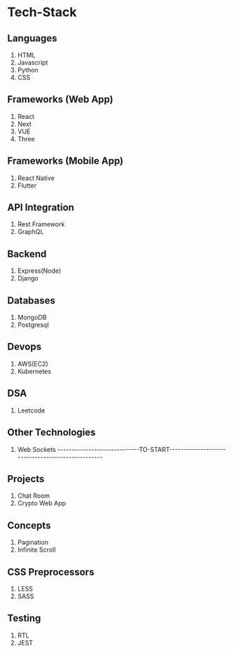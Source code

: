 # Tech-Stack

## Languages
<ol>
  <li> HTML</li>
  <li> Javascript</li>
  <li> Python</li>
  <li> CSS</li>
</ol>

## Frameworks (Web App)   
<ol>
  <li> React</li>
  <li> Next</li>
  <li> VUE</li>
  <li> Three</li>
</ol>

## Frameworks (Mobile App)   
<ol>
  <li> React Native</li>
  <li> Flutter</li>
</ol>

## API Integration   
<ol>
  <li> Rest Framework</li>
  <li> GraphQL</li>
</ol>

## Backend   
<ol>
  <li> Express(Node)</li>
  <li> Django</li>
</ol>

## Databases   
<ol>
  <li> MongoDB</li>
  <li> Postgresql</li>
</ol>

## Devops
<ol>
  <li> AWS(EC2)</li>
  <li> Kubernetes</li>
</ol>

## DSA
<ol>
  <li> Leetcode</li>
</ol>

## Other Technologies
<ol>
  <li> Web Sockets   -----------------------------TO-START-------------------------------------------------- </li>
</ol>

## Projects
<ol>
  <li> Chat Room</li>
  <li> Crypto Web App</li>  
</ol>

## Concepts
<ol>
  <li> Pagination</li>
  <li> Infinite Scroll</li>  
</ol>

## CSS Preprocessors
<ol>
  <li> LESS</li>
  <li> SASS</li>  
</ol>

## Testing 
<ol>
  <li> RTL</li>
  <li> JEST</li>  
</ol>

